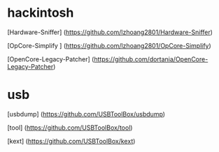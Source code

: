 # hackintosh 
[Hardware-Sniffer] (https://github.com/lzhoang2801/Hardware-Sniffer)

[OpCore-Simplify ] (https://github.com/lzhoang2801/OpCore-Simplify)

[OpenCore-Legacy-Patcher] (https://github.com/dortania/OpenCore-Legacy-Patcher)

# usb
[usbdump] (https://github.com/USBToolBox/usbdump)

[tool] (https://github.com/USBToolBox/tool)

[kext] (https://github.com/USBToolBox/kext)
